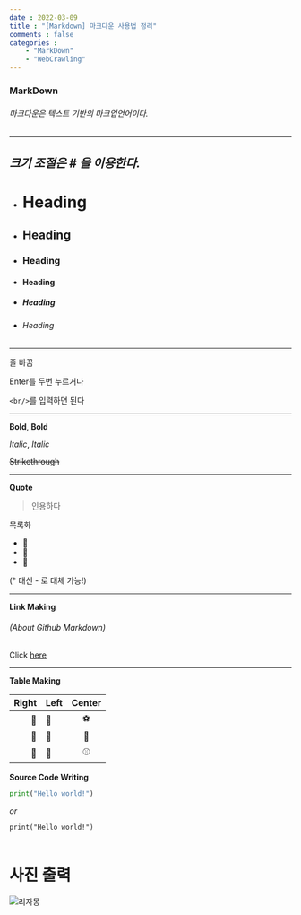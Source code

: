 ```yaml
---
date : 2022-03-09
title : "[Markdown] 마크다운 사용법 정리"
comments : false
categories : 
    - "MarkDown"
    - "WebCrawling"
---
```


### **MarkDown**

###### *마크다운은 텍스트 기반의 마크업언어이다.*
---
## *크기 조절은 **#** 을 이용한다.*

- # Heading
- ## Heading
- ### Heading
- #### Heading
- ##### Heading
- ###### Heading

---
줄 바꿈


Enter를 두번 누르거나


 `<br/>`를 입력하면 된다

---

**Bold**, __Bold__

*Italic*, _Italic_

~~Strikethrough~~

---

**Quote**
> 인용하다

목록화
* 🍎 
* 🍊
* 🍌

(* 대신 - 로 대체 가능!)

---

**Link Making**

###### (About Github Markdown)

Click [here]("https://docs.github.com/en/get-started/writing-on-github/getting-started-with-writing-and-formatting-on-github/basic-writing-and-formatting-syntax")

---
**Table Making**

|Right|Left|Center
|--:|:--|:--:|
|🍎|🍕|⚽️|
|🍏|🍖|🏀|
|🍋|🍔|⚾️

**Source Code Writing**

```python
print("Hello world!")
```
*or*

`print("Hello world!")`
<br/>
<br/>
# **사진 출력**

![리자몽](https://static.wikia.nocookie.net/pokemon/images/c/c8/리자몽_공식_일러스트.png/revision/latest/scale-to-width-down/1000?cb=20170404233220&path-prefix=ko)